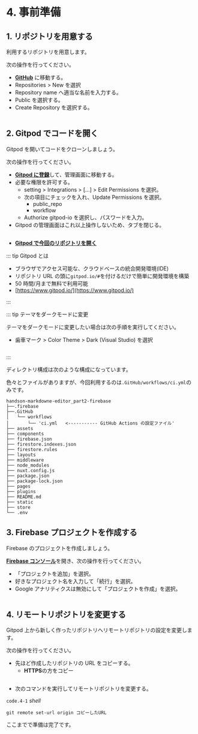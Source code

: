 # 4. 事前準備

## 1. リポジトリを用意する

利用するリポジトリを用意します。

次の操作を行ってください。

- [**GitHub**](https://GitHub.com) に移動する。
- Repositories > New を選択
- Repository name へ適当な名前を入力する。
- Public を選択する。
- Create Repository を選択する。

<img :src="$withBase('/github.png')">

## 2. Gitpod でコードを開く

Gitpod を開いてコードをクローンしましょう。

次の操作を行ってください。

- [**Gitpod に登録**](https://gitpod.io/login)して、管理画面に移動する。
- 必要な権限を許可する。
  - setting > Integrations > \[...\] > Edit Permissions を選択。
  - 次の項目にチェックを入れ、Update Permissions を選択。
    - public_repo
    - workflow
  - Authorize gitpod-io を選択し、パスワードを入力。
- Gitpod の管理画面はこれ以上操作しないため、タブを閉じる。

<img :src="$withBase('/setting.png')">

- [**Gitpod で今回のリポジトリを開く**](http://gitpod.io/#https://GitHub.com/MarkingCloud/handson-markdowne-editor_part3-GitHubactions)

::: tip Gitpod とは

- ブラウザでアクセス可能な、クラウドベースの統合開発環境(IDE)
- リポジトリ URL の頭に`gitpod.io/#`を付けるだけで簡単に開発環境を構築
- 50 時間/月まで無料で利用可能
- [https://www.gitpod.io/](https://www.gitpod.io/)

:::

::: tip テーマをダークモードに変更

テーマをダークモードに変更したい場合は次の手順を実行してください。

- 歯車マーク > Color Theme > Dark (Visual Studio) を選択

<img :src="$withBase('/dark.png')">

:::

ディレクトリ構成は次のような構成になっています。

色々とファイルがありますが、今回利用するのは`.GitHub/workflows/ci.yml`のみです。

```shell{3-5}
handson-markdowne-editor_part2-firebase
├──.firebase
├──.GitHub
│   └── workflows
│       └── 'ci.yml   <----------- GitHub Actions の設定ファイル'
├── assets
├── components
├── firebase.json
├── firestore.indexes.json
├── firestore.rules
├── layouts
├── middleware
├── node_modules
├── nuxt.config.js
├── package.json
├── package-lock.json
├── pages
├── plugins
├── README.md
├── static
├── store
└── .env
```

## 3. Firebase プロジェクトを作成する

Firebase のプロジェクトを作成しましょう。

[**Firebase コンソール**](https://console.firebase.google.com/)を開き、次の操作を行ってください。

- 「プロジェクトを追加」を選択。
- 好きなプロジェクト名を入力して「続行」を選択。
- Google アナリティクスは無効にして「プロジェクトを作成」を選択。

<img :src="$withBase('/project.png')">

## 4. リモートリポジトリを変更する

Gitpod 上から新しく作ったリポジトリへリモートリポジトリの設定を変更します。

次の操作を行ってください。

- 先ほど作成したリポジトリの URL をコピーする。
  - **HTTPS**の方をコピー

<img :src="$withBase('/url.png')">

- 次のコマンドを実行してリモートリポジトリを変更する。

`code.4-1` _shell_

```properties
git remote set-url origin コピーしたURL
```

ここまでで準備は完了です。
